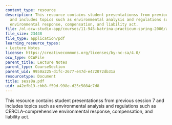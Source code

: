 ```yaml
---
content_type: resource
description: This resource contains student presentationss from previous session 7
  and includes topics such as environmental analysis and regulations such as CERCLA-comprehensive
  environmental response, compensation, and liability act.
file: /ol-ocw-studio-app/courses/11-945-katrina-practicum-spring-2006/a42efb13cbb8f59d998ed25c5084c7d8_sess8a.pdf
file_size: 23448
file_type: application/pdf
learning_resource_types:
- Lecture Notes
license: https://creativecommons.org/licenses/by-nc-sa/4.0/
ocw_type: OCWFile
parent_title: Lecture Notes
parent_type: CourseSection
parent_uid: 9950a225-d1fc-2677-e47d-e472072db31a
resourcetype: Document
title: sess8a.pdf
uid: a42efb13-cbb8-f59d-998e-d25c5084c7d8
---
```

This resource contains student presentationss from previous session 7 and includes topics such as environmental analysis and regulations such as CERCLA-comprehensive environmental response, compensation, and liability act.